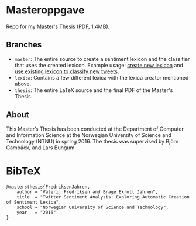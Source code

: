 # Masteroppgave
Repo for my [Master's Thesis](https://github.com/freva/Masteroppgave/raw/thesis/thesis.pdf) (PDF, 1.4MB).

## Branches
* `master`: The entire source to create a sentiment lexicon and the classifier that uses the created lexicon. Example usage: 
[create new lexicon](https://github.com/freva/Masteroppgave/blob/2ac2bb5334841f68499424830438c6ac716d7228/src/com/freva/masteroppgave/Main.java#L62:L70) 
and [use existing lexicon to classify new tweets](https://github.com/freva/Masteroppgave/blob/2ac2bb5334841f68499424830438c6ac716d7228/src/com/freva/masteroppgave/Main.java#L48:L60).
* `lexica`: Contains a few different lexica with the lexica creator mentioned above.
* `thesis`: The entire LaTeX source and the final PDF of the Master's Thesis.

## About
This Master’s Thesis has been conducted at the Department of Computer and Information Science at the 
Norwegian University of Science and Technology (NTNU) in spring 2016. 
The thesis was supervised by Björn Gambäck, and Lars Bungum.

# BibTeX
```
@mastersthesis{FredriksenJahren,
    author = "Valerij Fredriksen and Brage Ekroll Jahren",
    title  = "Twitter Sentiment Analysis: Exploring Automatic Creation of Sentiment Lexica",
    school = "Norwegian University of Science and Technology",
    year   = "2016"
}
```
